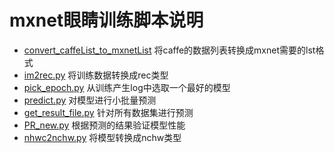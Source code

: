 # mxnet眼睛训练脚本说明
- [convert_caffeList_to_mxnetList](./convert_caffeList_to_mxnetList.py)
将caffe的数据列表转换成mxnet需要的lst格式
- [im2rec.py](./im2rec.py)
 将训练数据转换成rec类型
- [pick_epoch.py](./pick_epoch.py) 从训练产生log中选取一个最好的模型
- [predict.py](./predict.py) 对模型进行小批量预测
- [get_result_file.py](./get_result_file.py)  针对所有数据集进行预测
- [PR_new.py](./PR_new.py) 根据预测的结果验证模型性能
- [nhwc2nchw.py](./nhwc2nchw.py) 将模型转换成nchw类型
